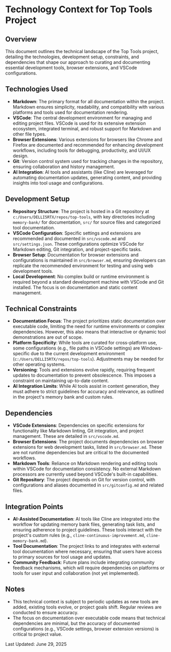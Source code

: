 # Technology Context for Top Tools Project

## Overview

This document outlines the technical landscape of the Top Tools project, detailing the technologies, development setup,
constraints, and dependencies that shape our approach to curating and documenting essential development tools, browser
extensions, and VSCode configurations.

## Technologies Used

- **Markdown**: The primary format for all documentation within the project. Markdown ensures simplicity, readability,
  and compatibility with various platforms and tools used for documentation rendering.
- **VSCode**: The central development environment for managing and editing project files. VSCode is used for its
  extensive extension ecosystem, integrated terminal, and robust support for Markdown and other file types.
- **Browser Extensions**: Various extensions for browsers like Chrome and Firefox are documented and recommended for
  enhancing development workflows, including tools for debugging, productivity, and UI/UX design.
- **Git**: Version control system used for tracking changes in the repository, ensuring collaboration and history
  management.
- **AI Integration**: AI tools and assistants (like Cline) are leveraged for automating documentation updates,
  generating content, and providing insights into tool usage and configurations.

## Development Setup

- **Repository Structure**: The project is hosted in a Git repository at `c:/Users/DELLI5RTX/repos/top-tools`, with key
  directories including `memory-bank/` for documentation, `src/` for source files and categorized tool documentation.
- **VSCode Configuration**: Specific settings and extensions are recommended and documented in `src/vscode.md` and
  `src/settings.json`. These configurations optimize VSCode for Markdown editing, Git integration, and project-specific
  tasks.
- **Browser Setup**: Documentation for browser extensions and configurations is maintained in `src/browser.md`, ensuring
  developers can replicate the recommended environment for testing and using web development tools.
- **Local Development**: No complex build or runtime environment is required beyond a standard development machine with
  VSCode and Git installed. The focus is on documentation and static content management.

## Technical Constraints

- **Documentation Focus**: The project prioritizes static documentation over executable code, limiting the need for
  runtime environments or complex dependencies. However, this also means that interactive or dynamic tool demonstrations
  are out of scope.
- **Platform Specificity**: While tools are curated for cross-platform use, some configurations (e.g., file paths in
  VSCode settings) are Windows-specific due to the current development environment
  (`c:/Users/DELLI5RTX/repos/top-tools`). Adjustments may be needed for other operating systems.
- **Versioning**: Tools and extensions evolve rapidly, requiring frequent updates to documentation to prevent
  obsolescence. This imposes a constraint on maintaining up-to-date content.
- **AI Integration Limits**: While AI tools assist in content generation, they must adhere to strict guidelines for
  accuracy and relevance, as outlined in the project's memory bank and custom rules.

## Dependencies

- **VSCode Extensions**: Dependencies on specific extensions for functionality like Markdown linting, Git integration,
  and project management. These are detailed in `src/vscode.md`.
- **Browser Extensions**: The project documents dependencies on browser extensions for web development tasks, listed in
  `src/browser.md`. These are not runtime dependencies but are critical to the documented workflows.
- **Markdown Tools**: Reliance on Markdown rendering and editing tools within VSCode for documentation consistency. No
  external Markdown processors are currently used beyond VSCode's built-in capabilities.
- **Git Repository**: The project depends on Git for version control, with configurations and aliases documented in
  `src/gitconfig.md` and related files.

## Integration Points

- **AI-Assisted Documentation**: AI tools like Cline are integrated into the workflow for updating memory bank files,
  generating task lists, and ensuring adherence to project guidelines. These tools interact with the project's custom
  rules (e.g., `cline-continuous-improvement.md`, `cline-memory-bank.md`).
- **Tool Documentation**: The project links to and integrates with external tool documentation where necessary, ensuring
  that users have access to primary sources for tool usage and updates.
- **Community Feedback**: Future plans include integrating community feedback mechanisms, which will require
  dependencies on platforms or tools for user input and collaboration (not yet implemented).

## Notes

- This technical context is subject to periodic updates as new tools are added, existing tools evolve, or project goals
  shift. Regular reviews are conducted to ensure accuracy.
- The focus on documentation over executable code means that technical dependencies are minimal, but the accuracy of
  documented configurations (e.g., VSCode settings, browser extension versions) is critical to project value.

Last Updated: June 29, 2025
